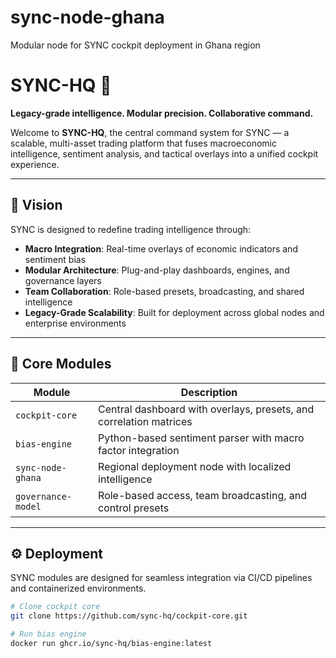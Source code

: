# sync-node-ghana
Modular node for SYNC cockpit deployment in Ghana region
# SYNC-HQ 🚀  
**Legacy-grade intelligence. Modular precision. Collaborative command.**

Welcome to **SYNC-HQ**, the central command system for SYNC — a scalable, multi-asset trading platform that fuses macroeconomic intelligence, sentiment analysis, and tactical overlays into a unified cockpit experience.

---

## 🧠 Vision

SYNC is designed to redefine trading intelligence through:

- **Macro Integration**: Real-time overlays of economic indicators and sentiment bias
- **Modular Architecture**: Plug-and-play dashboards, engines, and governance layers
- **Team Collaboration**: Role-based presets, broadcasting, and shared intelligence
- **Legacy-Grade Scalability**: Built for deployment across global nodes and enterprise environments

---

## 🧩 Core Modules

| Module | Description |
|--------|-------------|
| `cockpit-core` | Central dashboard with overlays, presets, and correlation matrices  
| `bias-engine` | Python-based sentiment parser with macro factor integration  
| `sync-node-ghana` | Regional deployment node with localized intelligence  
| `governance-model` | Role-based access, team broadcasting, and control presets  

---

## ⚙️ Deployment

SYNC modules are designed for seamless integration via CI/CD pipelines and containerized environments.

```bash
# Clone cockpit core
git clone https://github.com/sync-hq/cockpit-core.git

# Run bias engine
docker run ghcr.io/sync-hq/bias-engine:latest
